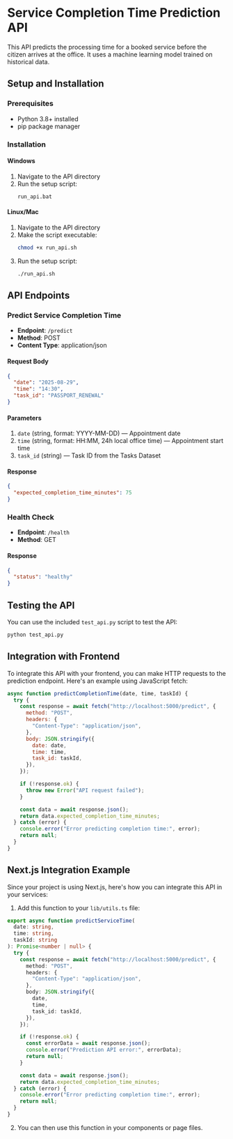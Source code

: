 # Service Completion Time Prediction API

This API predicts the processing time for a booked service before the citizen arrives at the office. It uses a machine learning model trained on historical data.

## Setup and Installation

### Prerequisites

- Python 3.8+ installed
- pip package manager

### Installation

#### Windows

1. Navigate to the API directory
2. Run the setup script:
   ```
   run_api.bat
   ```

#### Linux/Mac

1. Navigate to the API directory
2. Make the script executable:
   ```bash
   chmod +x run_api.sh
   ```
3. Run the setup script:
   ```bash
   ./run_api.sh
   ```

## API Endpoints

### Predict Service Completion Time

- **Endpoint**: `/predict`
- **Method**: POST
- **Content Type**: application/json

#### Request Body

```json
{
  "date": "2025-08-29",
  "time": "14:30",
  "task_id": "PASSPORT_RENEWAL"
}
```

#### Parameters

1. `date` (string, format: YYYY-MM-DD) — Appointment date
2. `time` (string, format: HH:MM, 24h local office time) — Appointment start time
3. `task_id` (string) — Task ID from the Tasks Dataset

#### Response

```json
{
  "expected_completion_time_minutes": 75
}
```

### Health Check

- **Endpoint**: `/health`
- **Method**: GET

#### Response

```json
{
  "status": "healthy"
}
```

## Testing the API

You can use the included `test_api.py` script to test the API:

```bash
python test_api.py
```

## Integration with Frontend

To integrate this API with your frontend, you can make HTTP requests to the prediction endpoint. Here's an example using JavaScript fetch:

```javascript
async function predictCompletionTime(date, time, taskId) {
  try {
    const response = await fetch("http://localhost:5000/predict", {
      method: "POST",
      headers: {
        "Content-Type": "application/json",
      },
      body: JSON.stringify({
        date: date,
        time: time,
        task_id: taskId,
      }),
    });

    if (!response.ok) {
      throw new Error("API request failed");
    }

    const data = await response.json();
    return data.expected_completion_time_minutes;
  } catch (error) {
    console.error("Error predicting completion time:", error);
    return null;
  }
}
```

## Next.js Integration Example

Since your project is using Next.js, here's how you can integrate this API in your services:

1. Add this function to your `lib/utils.ts` file:

```typescript
export async function predictServiceTime(
  date: string,
  time: string,
  taskId: string
): Promise<number | null> {
  try {
    const response = await fetch("http://localhost:5000/predict", {
      method: "POST",
      headers: {
        "Content-Type": "application/json",
      },
      body: JSON.stringify({
        date,
        time,
        task_id: taskId,
      }),
    });

    if (!response.ok) {
      const errorData = await response.json();
      console.error("Prediction API error:", errorData);
      return null;
    }

    const data = await response.json();
    return data.expected_completion_time_minutes;
  } catch (error) {
    console.error("Error predicting completion time:", error);
    return null;
  }
}
```

2. You can then use this function in your components or page files.
